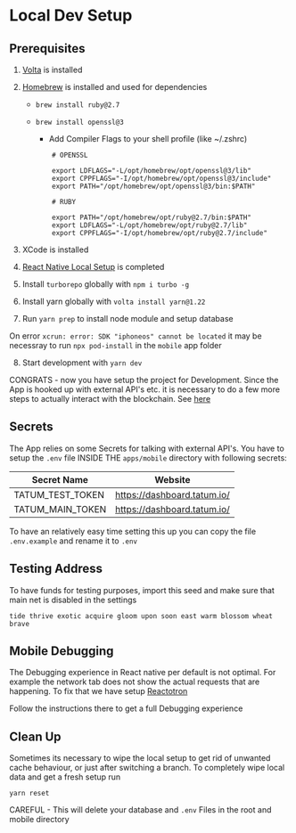 # Local Dev Setup

## Prerequisites

1. [Volta](https://volta.sh/) is installed
2. [Homebrew](https://brew.sh/index_de) is installed and used for dependencies

   - `brew install ruby@2.7`
   - `brew install openssl@3`

     - Add Compiler Flags to your shell profile (like ~/.zshrc)

     ```
         # OPENSSL

         export LDFLAGS="-L/opt/homebrew/opt/openssl@3/lib"
         export CPPFLAGS="-I/opt/homebrew/opt/openssl@3/include"
         export PATH="/opt/homebrew/opt/openssl@3/bin:$PATH"

         # RUBY

         export PATH="/opt/homebrew/opt/ruby@2.7/bin:$PATH"
         export LDFLAGS="-L/opt/homebrew/opt/ruby@2.7/lib"
         export CPPFLAGS="-I/opt/homebrew/opt/ruby@2.7/include"
     ```

3. XCode is installed
4. [React Native Local Setup](https://reactnative.dev/docs/environment-setup?guide=native) is completed
5. Install `turborepo` globally with `npm i turbo -g`
6. Install yarn globally with `volta install yarn@1.22`
7. Run `yarn prep` to install node module and setup database

On error `xcrun: error: SDK "iphoneos" cannot be located` it may be necessray to run `npx pod-install` in the `mobile` app folder

8. Start development with `yarn dev`

CONGRATS - now you have setup the project for Development.
Since the App is hooked up with external API's etc. it is necessary to do a few more steps to actually interact with the blockchain. See [here](#secrets)

## Secrets

The App relies on some Secrets for talking with external API's. You have to setup the `.env` file INSIDE THE `apps/mobile` directory with following secrets:

| Secret Name      | Website                     |
| ---------------- | --------------------------- |
| TATUM_TEST_TOKEN | https://dashboard.tatum.io/ |
| TATUM_MAIN_TOKEN | https://dashboard.tatum.io/ |

To have an relatively easy time setting this up you can copy the file `.env.example` and rename it to `.env`

## Testing Address

To have funds for testing purposes, import this seed and make sure that main net is disabled in the settings

`tide thrive exotic acquire gloom upon soon east warm blossom wheat brave`

## Mobile Debugging

The Debugging experience in React native per default is not optimal. For example the network tab does not show the actual requests
that are happening. To fix that we have setup [Reactotron](https://github.com/infinitered/reactotron)

Follow the instructions there to get a full Debugging experience

## Clean Up

Sometimes its necessary to wipe the local setup to get rid of unwanted cache behaviour, or just after switching a branch.
To completely wipe local data and get a fresh setup run

`yarn reset`

CAREFUL - This will delete your database and `.env` Files in the root and mobile directory
